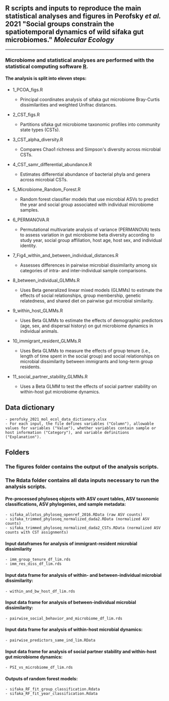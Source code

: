 
## R scripts and inputs to reproduce the main statistical analyses and figures in Perofsky _et al._ 2021 "Social groups constrain the spatiotemporal dynamics of wild sifaka gut microbiomes." _Molecular Ecology_
---
### Microbiome and statistical analyses are performed with the statistical computing software [R](https://www.r-project.org/).

#### The analysis is split into eleven steps:

- 1_PCOA_figs.R

	- Principal coordinates analysis of sifaka gut microbiome Bray-Curtis dissimilarities and weighted Unifrac distances.

- 2_CST_figs.R

	- Partitions sifaka gut microbiome taxonomic profiles into community state types (CSTs).

- 3_CST_alpha_diversity.R

	- Compares Chao1 richness and Simpson's diversity across microbial CSTs.

- 4_CST_samr_differential_abundance.R

	- Estimates differential abundance of bacterial phyla and genera across microbial CSTs.

- 5_Microbiome_Random_Forest.R

	- Random forest classifier models that use microbial ASVs to predict the year and social group associated with individual microbiome samples.

- 6_PERMANOVA.R

	- Permutational multivariate analysis of variance (PERMANOVA) tests to assess variation in gut microbiome beta diversity according to study year, social group affiliation, host age, host sex, and individual identity.

- 7_Fig4_within_and_between_individual_distances.R

	- Assesses differences in pairwise microbial dissimilarity among six categories of intra- and inter-individual sample comparisons.

- 8_between_individual_GLMMs.R

	- Uses Beta generalized linear mixed models (GLMMs) to estimate the effects of social relationships, group membership, genetic relatedness, and shared diet on pairwise gut microbial similarity.

- 9_within_host_GLMMs.R

	- Uses Beta GLMMs to estimate the effects of demographic predictors (age, sex, and dispersal history) on gut microbiome dynamics in individual animals.

- 10_immigrant_resident_GLMMs.R

	- Uses Beta GLMMs to measure the effects of group tenure (i.e., length of time spent in the social group) and social relationships on microbial dissimilarity between immigrants and long-term group residents.

- 11_social_partner_stability_GLMMs.R

	- Uses a Beta GLMM to test the effects of social partner stability on within-host gut microbiome dynamics.

## Data dictionary
	- perofsky_2021_mol_ecol_data_dictionary.xlsx 
	- For each input, the file defines variables ("Column"), allowable values for variables ("Value"), whether variables contain sample or host information ("Category"), and variable definitions ("Explanation"). 

## Folders

### The **figures** folder contains the output of the analysis scripts.

### The **Rdata** folder contains all data inputs necessary to run the analysis scripts.

#### Pre-processed phyloseq objects with ASV count tables, ASV taxonomic classifications, ASV phylogenies, and sample metadata:
	- sifaka_allotus_phyloseq_openref_2016.RData (raw ASV counts)
	- sifaka_trimmed_phyloseq_normalized_dada2.RData (normalized ASV counts)
	- sifaka_trimmed_phyloseq_normalized_dada2_CSTs.RData (normalized ASV counts with CST assignments)

#### Input dataframes for analysis of immigrant-resident microbial dissimilarity
	- imm_group_tenure_df_lim.rds
	- imm_res_diss_df_lim.rds

#### Input data frame for analysis of within- and between-individual microbial dissimilarity:
	- within_and_bw_host_df_lim.rds

#### Input data frame for analysis of between-individual microbial dissimilarity:
	- pairwise_social_behavior_and_microbiome_df_lim.rds

#### Input data frame for analysis of within-host microbial dynamics:
	- pairwise_predictors_same_ind_lim.RData

#### Input data frame for analysis of social partner stability and within-host gut microbiome dynamics:
	- PSI_vs_microbiome_df_lim.rds

#### Outputs of random forest models:
	- sifaka_RF_fit_group_classification.Rdata
	- sifaka_RF_fit_year_classification.Rdata